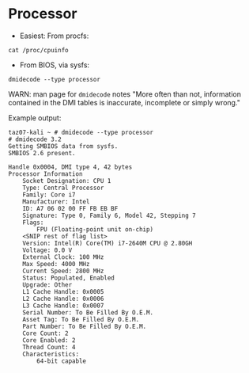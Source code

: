 # Processor

* Easiest: From procfs:

`cat /proc/cpuinfo`

* From BIOS, via sysfs:

`dmidecode --type processor`

WARN: man page for `dmidecode` notes "More often than not, information contained in the DMI tables is inaccurate, incomplete or simply wrong."

Example output:

```text
taz07-kali ~ # dmidecode --type processor
# dmidecode 3.2
Getting SMBIOS data from sysfs.
SMBIOS 2.6 present.

Handle 0x0004, DMI type 4, 42 bytes
Processor Information
    Socket Designation: CPU 1
    Type: Central Processor
    Family: Core i7
    Manufacturer: Intel            
    ID: A7 06 02 00 FF FB EB BF
    Signature: Type 0, Family 6, Model 42, Stepping 7
    Flags:
        FPU (Floating-point unit on-chip)
    <SNIP rest of flag list>
    Version: Intel(R) Core(TM) i7-2640M CPU @ 2.80GH        
    Voltage: 0.0 V
    External Clock: 100 MHz
    Max Speed: 4000 MHz
    Current Speed: 2800 MHz
    Status: Populated, Enabled
    Upgrade: Other
    L1 Cache Handle: 0x0005
    L2 Cache Handle: 0x0006
    L3 Cache Handle: 0x0007
    Serial Number: To Be Filled By O.E.M.
    Asset Tag: To Be Filled By O.E.M.
    Part Number: To Be Filled By O.E.M.
    Core Count: 2
    Core Enabled: 2
    Thread Count: 4
    Characteristics:
        64-bit capable
```

